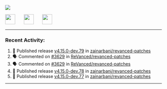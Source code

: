 <p align="left">
  <!-- Typing SVG by DenverCoder1 - https://github.com/DenverCoder1/readme-typing-svg -->
  <a href="https://github.com/DenverCoder1/readme-typing-svg">
    <img src="https://readme-typing-svg.demolab.com/?lines=Hello%2E%2E%2E;Im%20Zain;&font=Fira%20Code&center=false&width=440&height=45&color=00FFFF&vCenter=true&pause=1000&size=22" /></a>
</p>

<p align="left">
  <a href="https://www.youtube.com/@zainarbani"><img width="32px" src="https://www.freeiconspng.com/uploads/youtube-subscribe-png-youtube-subscribe-to-5.png"/></a>
  &#8287;&#8287;&#8287;&#8287;&#8287;
  <a href="https://discord.com/invite/4dMPpvKm"><img width="32px" src="https://www.freeiconspng.com/uploads/discord-icon-7.png"/></a>
  &#8287;&#8287;&#8287;&#8287;&#8287;
  <a href="https://t.me/AnotherZain"><img width="32px" src="https://www.freeiconspng.com/uploads/telegram-icon-1.png"></a>
</p>

---

<h3>Recent Activity:</h3>

<!-- https://github.com/jamesgeorge007/github-activity-readme -->
<!--START_SECTION:activity-->
1. 🚀 Published release [v4.15.0-dev.79](https://github.com/zainarbani/revanced-patches/releases/tag/v4.15.0-dev.79) in [zainarbani/revanced-patches](https://github.com/zainarbani/revanced-patches)
2. 🗣 Commented on [#3629](https://github.com/ReVanced/revanced-patches/pull/3629#issuecomment-2364326781) in [ReVanced/revanced-patches](https://github.com/ReVanced/revanced-patches)
3. 🗣 Commented on [#3629](https://github.com/ReVanced/revanced-patches/pull/3629#issuecomment-2364265741) in [ReVanced/revanced-patches](https://github.com/ReVanced/revanced-patches)
4. 🚀 Published release [v4.15.0-dev.78](https://github.com/zainarbani/revanced-patches/releases/tag/v4.15.0-dev.78) in [zainarbani/revanced-patches](https://github.com/zainarbani/revanced-patches)
5. 🚀 Published release [v4.15.0-dev.77](https://github.com/zainarbani/revanced-patches/releases/tag/v4.15.0-dev.77) in [zainarbani/revanced-patches](https://github.com/zainarbani/revanced-patches)
<!--END_SECTION:activity-->

---
